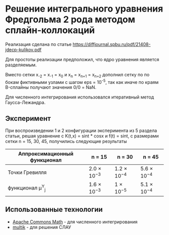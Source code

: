# Решение интегрального уравнения Фредгольма 2 рода методом сплайн-коллокаций

Реализация сделана по статье https://diffjournal.spbu.ru/pdf/21408-jdecp-kulikov.pdf

Для простоты реализации предположил, что ядро уравнения является разделяемым.

Вместо сетки x<sub>-2</sub> = x<sub>-1</sub> = x<sub>0</sub> и x<sub>n</sub> = x<sub>n+1</sub> = x<sub>n+2</sub>
дополнил сетку по по бокам фиктивными узлами с шагом eps = 10<sup>-5</sup>, так как иначе по краям B-сплайны
получают значения 0/0 = NaN.

Для численного интегрирования использовался итеративный метод Гаусса-Лежандра.

## Эксперимент

При воспроизведении 1 и 2 конфигурации эксперимента из 5 раздела статьи, решая уравнение c
K(t,x) = sint * cosx и f(t) = sint, с размерами сетки n = 15, 30, 45, получились следующие результаты

| Аппроксимационный функционал         | n = 15                | n = 30                | n = 45                |
|--------------------------------------|-----------------------|-----------------------|-----------------------|
| Точки Гревилля                       | 2.0 × 10<sup>−3</sup> | 1.2 × 10<sup>−4</sup> | 5.6 × 10<sup>−4</sup> |
| функционал μ<sup>Y</sup><sub>j</sub> | 1.6 × 10<sup>−3</sup> | 1 × 10<sup>−5</sup>   | 5.1 × 10<sup>−4</sup> |

## Использованные технологии

- [Apache Commons Math](https://commons.apache.org/proper/commons-math/) - для численного интегрирования
- [multik](https://github.com/Kotlin/multik) - для решения СЛАУ
